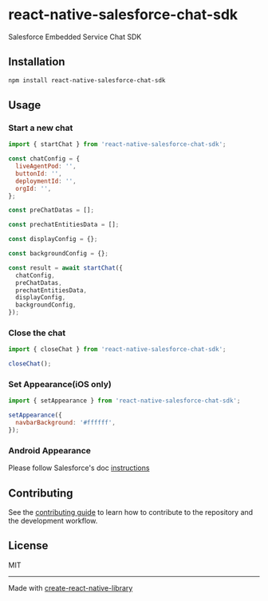 # react-native-salesforce-chat-sdk

Salesforce Embedded Service Chat SDK

## Installation

```sh
npm install react-native-salesforce-chat-sdk
```

## Usage

### Start a new chat

```js
import { startChat } from 'react-native-salesforce-chat-sdk';

const chatConfig = {
  liveAgentPod: '',
  buttonId: '',
  deploymentId: '',
  orgId: '',
};

const preChatDatas = [];

const prechatEntitiesData = [];

const displayConfig = {};

const backgroundConfig = {};

const result = await startChat({
  chatConfig,
  preChatDatas,
  prechatEntitiesData,
  displayConfig,
  backgroundConfig,
});
```

### Close the chat

```js
import { closeChat } from 'react-native-salesforce-chat-sdk';

closeChat();
```

### Set Appearance(iOS only)

```js
import { setAppearance } from 'react-native-salesforce-chat-sdk';

setAppearance({
  navbarBackground: '#ffffff',
});
```

### Android Appearance

Please follow Salesforce's doc [instructions](https://developer.salesforce.com/docs/atlas.en-us.service_sdk_android.meta/service_sdk_android/android_customize_colors.htm)

## Contributing

See the [contributing guide](CONTRIBUTING.md) to learn how to contribute to the repository and the development workflow.

## License

MIT

---

Made with [create-react-native-library](https://github.com/callstack/react-native-builder-bob)
